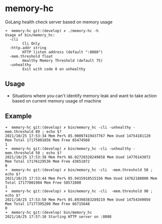 # memory-hc
GoLang health check server based on memory usage


```shell
➜  memory-hc git:(develop) ✗ ./memory-hc -h
Usage of bin/memory_hc:
  -cli
    	Cli Only
  -http.addr string
    	HTTP listen address (default ":8080")
  -mem.threshold float
    	Healthy Memory Threshold (default 75)
  -unhealthy
    	Exit with code 0 on unhealthy
```

## Usage 
- Situations where you can't identify memory leak and want to take action based on current memory usage of machine

## Example
```shell
➜  memory-hc git:(develop) ✗ bin/memory_hc -cli -unhealthy -mem.threshold 89 ; echo $?
2021/10/25 17:53:34 Mem Per% 85.90097419437767 Mem Used 14754181120 Mem Total 17175801856 Mem Free 65474560
1
➜  memory-hc git:(develop) ✗ bin/memory_hc -cli -unhealthy -mem.threshold 50 ; echo $?
2021/10/25 17:53:38 Mem Per% 86.02720328249858 Mem Used 14776143872 Mem Total 17176129536 Mem Free 43651072
0
➜  memory-hc git:(develop) ✗ bin/memory_hc -cli  -mem.threshold 50 ; echo $?
2021/10/25 17:53:44 Mem Per% 85.9415910515156 Mem Used 14762188800 Mem Total 17177001984 Mem Free 58572800
1
➜  memory-hc git:(develop) ✗ bin/memory_hc -cli  -mem.threshold 90 ; echo $?
2021/10/25 17:53:50 Mem Per% 85.89398383289219 Mem Used 14754349056 Mem Total 17177395200 Mem Free 66715648
0
➜  memory-hc git:(develop) bin/memory_hc
2021/10/25 17:57:10 Starting HTTP server on :8080
```
